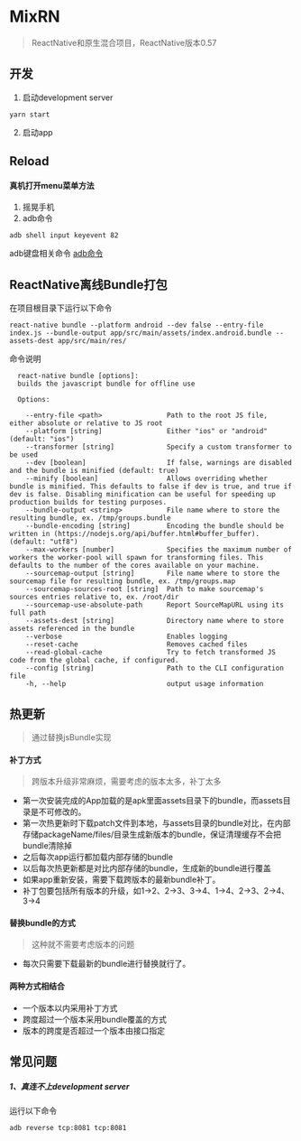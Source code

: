 # MixRN
> ReactNative和原生混合项目，ReactNative版本0.57

## 开发
1. 启动development server
```
yarn start
```
2. 启动app

## Reload
#### 真机打开menu菜单方法
1. 摇晃手机
2. adb命令
```
adb shell input keyevent 82
```

adb键盘相关命令
[adb命令](https://stackoverflow.com/questions/7789826/adb-shell-input-events)

## ReactNative离线Bundle打包
在项目根目录下运行以下命令
```
react-native bundle --platform android --dev false --entry-file index.js --bundle-output app/src/main/assets/index.android.bundle --assets-dest app/src/main/res/
```
命令说明
```
  react-native bundle [options]:
  builds the javascript bundle for offline use

  Options:

    --entry-file <path>                Path to the root JS file, either absolute or relative to JS root
    --platform [string]                Either "ios" or "android" (default: "ios")
    --transformer [string]             Specify a custom transformer to be used
    --dev [boolean]                    If false, warnings are disabled and the bundle is minified (default: true)
    --minify [boolean]                 Allows overriding whether bundle is minified. This defaults to false if dev is true, and true if dev is false. Disabling minification can be useful for speeding up production builds for testing purposes.
    --bundle-output <string>           File name where to store the resulting bundle, ex. /tmp/groups.bundle
    --bundle-encoding [string]         Encoding the bundle should be written in (https://nodejs.org/api/buffer.html#buffer_buffer). (default: "utf8")
    --max-workers [number]             Specifies the maximum number of workers the worker-pool will spawn for transforming files. This defaults to the number of the cores available on your machine.
    --sourcemap-output [string]        File name where to store the sourcemap file for resulting bundle, ex. /tmp/groups.map
    --sourcemap-sources-root [string]  Path to make sourcemap's sources entries relative to, ex. /root/dir
    --sourcemap-use-absolute-path      Report SourceMapURL using its full path
    --assets-dest [string]             Directory name where to store assets referenced in the bundle
    --verbose                          Enables logging
    --reset-cache                      Removes cached files
    --read-global-cache                Try to fetch transformed JS code from the global cache, if configured.
    --config [string]                  Path to the CLI configuration file
    -h, --help                         output usage information
```

## 热更新
> 通过替换jsBundle实现

#### 补丁方式
> 跨版本升级非常麻烦，需要考虑的版本太多，补丁太多

+ 第一次安装完成的App加载的是apk里面assets目录下的bundle，而assets目录是不可修改的。
+ 第一次热更新时下载patch文件到本地，与assets目录的bundle对比，在内部存储packageName/files/目录生成新版本的bundle，保证清理缓存不会把bundle清除掉
+ 之后每次app运行都加载内部存储的bundle
+ 以后每次热更新都是对比内部存储的bundle，生成新的bundle进行覆盖
+ 如果app重新安装，需要下载跨版本的最新bundle补丁。
+ 补丁包要包括所有版本的升级，如1->2、2->3、3->4、1->4、2->3、2->4、3->4

#### 替换bundle的方式
> 这种就不需要考虑版本的问题

+ 每次只需要下载最新的bundle进行替换就行了。

#### 两种方式相结合
+ 一个版本以内采用补丁方式
+ 跨度超过一个版本采用bundle覆盖的方式
+ 版本的跨度是否超过一个版本由接口指定

## 常见问题
##### 1、真连不上development server
运行以下命令
```
adb reverse tcp:8081 tcp:8081
```